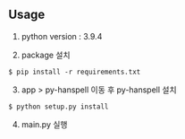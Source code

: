 ## Usage

1. python version : 3.9.4

2. package 설치

```shell
$ pip install -r requirements.txt
```

3. app > py-hanspell 이동 후 py-hanspell 설치

```shell
$ python setup.py install
```

4. main.py 실행
